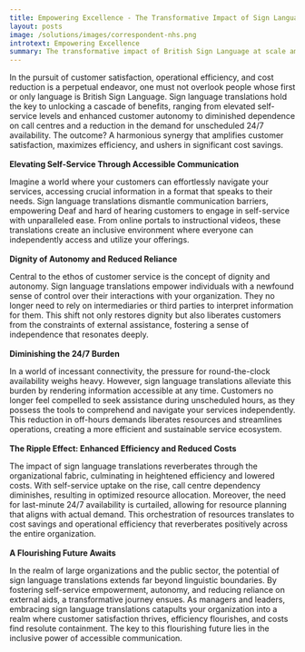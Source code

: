 ```yaml
---
title: Empowering Excellence - The Transformative Impact of Sign Language Translations on Customer Service
layout: posts
image: /solutions/images/correspondent-nhs.png
introtext: Empowering Excellence
summary: The transformative impact of British Sign Language at scale amplifies customer satisfaction, maximizes efficiency, and ushers in significant cost savings.
---
```


In the pursuit of customer satisfaction, operational efficiency, and cost reduction is a perpetual endeavor, one must not overlook people whose first or only language is British Sign Language.  Sign language translations hold the key to unlocking a cascade of benefits, ranging from elevated self-service levels and enhanced customer autonomy to diminished dependence on call centres and a reduction in the demand for unscheduled 24/7 availability. The outcome? A harmonious synergy that amplifies customer satisfaction, maximizes efficiency, and ushers in significant cost savings.
\
\
**Elevating Self-Service Through Accessible Communication**

Imagine a world where your customers can effortlessly navigate your services, accessing crucial information in a format that speaks to their needs. Sign language translations dismantle communication barriers, empowering Deaf and hard of hearing customers to engage in self-service with unparalleled ease. From online portals to instructional videos, these translations create an inclusive environment where everyone can independently access and utilize your offerings.
\
\
**Dignity of Autonomy and Reduced Reliance**

Central to the ethos of customer service is the concept of dignity and autonomy. Sign language translations empower individuals with a newfound sense of control over their interactions with your organization. They no longer need to rely on intermediaries or third parties to interpret information for them. This shift not only restores dignity but also liberates customers from the constraints of external assistance, fostering a sense of independence that resonates deeply.
\
\
**Diminishing the 24/7 Burden**

In a world of incessant connectivity, the pressure for round-the-clock availability weighs heavy. However, sign language translations alleviate this burden by rendering information accessible at any time. Customers no longer feel compelled to seek assistance during unscheduled hours, as they possess the tools to comprehend and navigate your services independently. This reduction in off-hours demands liberates resources and streamlines operations, creating a more efficient and sustainable service ecosystem.
\
\
**The Ripple Effect: Enhanced Efficiency and Reduced Costs**

The impact of sign language translations reverberates through the organizational fabric, culminating in heightened efficiency and lowered costs. With self-service uptake on the rise, call centre dependency diminishes, resulting in optimized resource allocation. Moreover, the need for last-minute 24/7 availability is curtailed, allowing for resource planning that aligns with actual demand. This orchestration of resources translates to cost savings and operational efficiency that reverberates positively across the entire organization.
\
\
**A Flourishing Future Awaits**

In the realm of large organizations and the public sector, the potential of sign language translations extends far beyond linguistic boundaries. By fostering self-service empowerment, autonomy, and reducing reliance on external aids, a transformative journey ensues. As managers and leaders, embracing sign language translations catapults your organization into a realm where customer satisfaction thrives, efficiency flourishes, and costs find resolute containment. The key to this flourishing future lies in the inclusive power of accessible communication.
